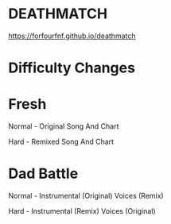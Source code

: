 # DEATHMATCH

https://forfourfnf.github.io/deathmatch

# Difficulty Changes

# Fresh

Normal - Original Song And Chart

Hard - Remixed Song And Chart

# Dad Battle

Normal - Instrumental (Original) Voices (Remix)

Hard - Instrumental (Remix) Voices (Original)